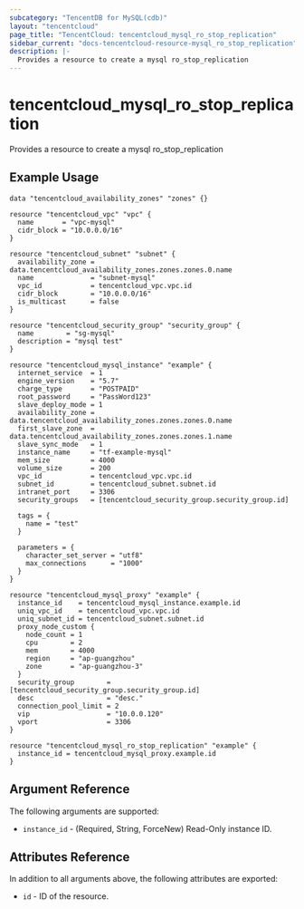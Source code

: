 ```yaml
---
subcategory: "TencentDB for MySQL(cdb)"
layout: "tencentcloud"
page_title: "TencentCloud: tencentcloud_mysql_ro_stop_replication"
sidebar_current: "docs-tencentcloud-resource-mysql_ro_stop_replication"
description: |-
  Provides a resource to create a mysql ro_stop_replication
---
```


# tencentcloud_mysql_ro_stop_replication

Provides a resource to create a mysql ro_stop_replication

## Example Usage

```hcl
data "tencentcloud_availability_zones" "zones" {}

resource "tencentcloud_vpc" "vpc" {
  name       = "vpc-mysql"
  cidr_block = "10.0.0.0/16"
}

resource "tencentcloud_subnet" "subnet" {
  availability_zone = data.tencentcloud_availability_zones.zones.zones.0.name
  name              = "subnet-mysql"
  vpc_id            = tencentcloud_vpc.vpc.id
  cidr_block        = "10.0.0.0/16"
  is_multicast      = false
}

resource "tencentcloud_security_group" "security_group" {
  name        = "sg-mysql"
  description = "mysql test"
}

resource "tencentcloud_mysql_instance" "example" {
  internet_service  = 1
  engine_version    = "5.7"
  charge_type       = "POSTPAID"
  root_password     = "PassWord123"
  slave_deploy_mode = 1
  availability_zone = data.tencentcloud_availability_zones.zones.zones.0.name
  first_slave_zone  = data.tencentcloud_availability_zones.zones.zones.1.name
  slave_sync_mode   = 1
  instance_name     = "tf-example-mysql"
  mem_size          = 4000
  volume_size       = 200
  vpc_id            = tencentcloud_vpc.vpc.id
  subnet_id         = tencentcloud_subnet.subnet.id
  intranet_port     = 3306
  security_groups   = [tencentcloud_security_group.security_group.id]

  tags = {
    name = "test"
  }

  parameters = {
    character_set_server = "utf8"
    max_connections      = "1000"
  }
}

resource "tencentcloud_mysql_proxy" "example" {
  instance_id    = tencentcloud_mysql_instance.example.id
  uniq_vpc_id    = tencentcloud_vpc.vpc.id
  uniq_subnet_id = tencentcloud_subnet.subnet.id
  proxy_node_custom {
    node_count = 1
    cpu        = 2
    mem        = 4000
    region     = "ap-guangzhou"
    zone       = "ap-guangzhou-3"
  }
  security_group        = [tencentcloud_security_group.security_group.id]
  desc                  = "desc."
  connection_pool_limit = 2
  vip                   = "10.0.0.120"
  vport                 = 3306
}

resource "tencentcloud_mysql_ro_stop_replication" "example" {
  instance_id = tencentcloud_mysql_proxy.example.id
}
```

## Argument Reference

The following arguments are supported:

* `instance_id` - (Required, String, ForceNew) Read-Only instance ID.

## Attributes Reference

In addition to all arguments above, the following attributes are exported:

* `id` - ID of the resource.



